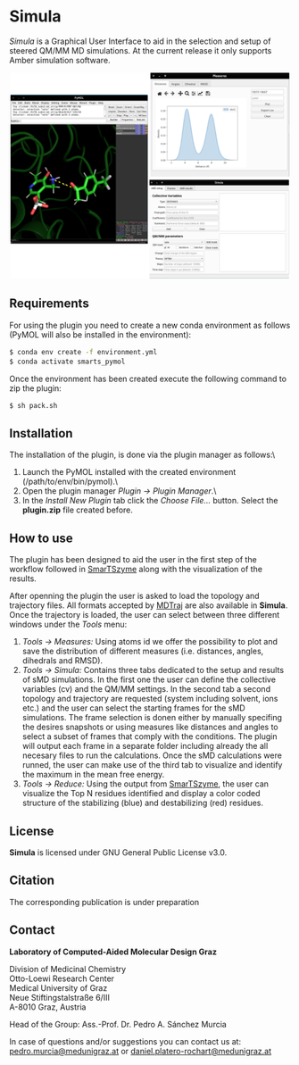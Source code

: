 # Simula
*Simula* is a Graphical User Interface to aid in the selection and setup of steered QM/MM MD simulations. At the current release it only supports Amber simulation software.
<div align="center">
<img src="readme.png" alt="load" width="500"/>
</div>

## Requirements
For using the plugin you need to create a new conda environment as follows (PyMOL will also be installed in the environment):
```bash
$ conda env create -f environment.yml
$ conda activate smarts_pymol 
```
Once the environment has been created execute the following command to zip the plugin:
```bash
$ sh pack.sh
```

## Installation
The installation of the plugin, is done via the plugin manager as follows:\
1. Launch the PyMOL installed with the created environment (/path/to/env/bin/pymol).\
2. Open the plugin manager *Plugin -> Plugin Manager*.\
3. In the *Install New Plugin* tab click the *Choose File...* button. Select the **plugin.zip** file created before.

## How to use
The plugin has been designed to aid the user in the first step of the workflow followed in [SmarTSzyme](https://github.com/CAMDGraz/SmarTSzyme) along with the visualization of the results.

After openning the plugin the user is asked to load the topology and trajectory files. All formats accepted by [MDTraj](https://mdtraj.org/1.9.4/index.html) are also available in **Simula**. Once the trajectory is loaded, the user can select between three different windows under the *Tools* menu:

1. *Tools -> Measures:* Using atoms id we offer the possibility to plot and save the distribution of different measures (i.e. distances, angles, dihedrals and RMSD).
2. *Tools -> Simula:* Contains three tabs dedicated to the setup and results of sMD simulations. In the first one the user can define the collective variables (cv) and the QM/MM settings. In the second tab a second topology and trajectory are requested (system including solvent, ions etc.) and the user can select the starting frames for the sMD simulations. The frame selection is donen either by manually specifing the desires snapshots or using measures like distances and angles to select a subset of frames that comply with the conditions. The plugin will output each frame in a separate folder including already the all necesary files to run the calculations. Once the sMD calculations were runned, the user can make use of the third tab to visualize and identify the maximum in the mean free energy.
3. *Tools -> Reduce:* Using the output from [SmarTSzyme](https://github.com/CAMDGraz/SmarTSzyme), the user can visualize the Top N residues identified and display a color coded structure of the stabilizing (blue) and destabilizing (red) residues.

## License
**Simula** is licensed under GNU General Public License v3.0.

## Citation
The corresponding publication is under preparation

## Contact
**Laboratory of Computed-Aided Molecular Design Graz**

Division of Medicinal Chemistry\
Otto-Loewi Research Center\
Medical University of Graz\
Neue Stiftingstalstraße 6/III\
A-8010 Graz, Austria

Head of the Group: Ass.-Prof. Dr. Pedro A. Sánchez Murcia
 
In case of questions and/or suggestions you can contact us at: pedro.murcia@medunigraz.at or daniel.platero-rochart@medunigraz.at

